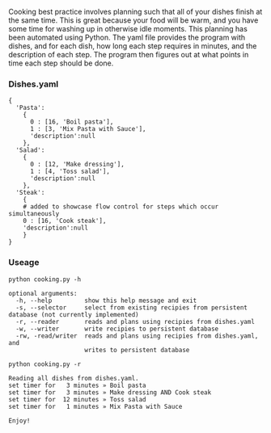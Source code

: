 Cooking best practice involves planning such that all of your dishes finish at the same time. This is great because your food will be warm, and you have some time for washing up in otherwise idle moments. This planning has been automated using Python. The yaml file provides the program with dishes, and for each dish, how long each step requires in minutes, and the description of each step. The program then figures out at what points in time each step should be done.

### Dishes.yaml
```
{
  'Pasta':
    {
      0 : [16, 'Boil pasta'],
      1 : [3, 'Mix Pasta with Sauce'],
      'description':null
    },
  'Salad':
    {
      0 : [12, 'Make dressing'],
      1 : [4, 'Toss salad'],
      'description':null
    },
  'Steak':
    {
    # added to showcase flow control for steps which occur simultaneously
    0 : [16, 'Cook steak'],
    'description':null
    }
}
```

### Useage

```
python cooking.py -h

optional arguments:
  -h, --help         show this help message and exit
  -s, --selector     select from existing recipies from persistent database (not currently implemented)
  -r, --reader       reads and plans using recipies from dishes.yaml
  -w, --writer       write recipies to persistent database
  -rw, -read/writer  reads and plans using recipies from dishes.yaml, and
                     writes to persistent database
```
```
python cooking.py -r

Reading all dishes from dishes.yaml.
set timer for   3 minutes » Boil pasta
set timer for   3 minutes » Make dressing AND Cook steak
set timer for  12 minutes » Toss salad
set timer for   1 minutes » Mix Pasta with Sauce

Enjoy!
```

